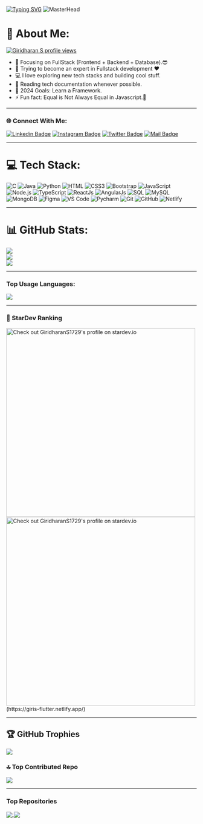 
[![Typing SVG](https://readme-typing-svg.demolab.com?font=Fira+Code&pause=1000&color=F75311&random=false&width=435&lines=Hello+There+,I'm+Giridharan+S)](https://git.io/typing-svg)
![MasterHead](https://www.wingstechsolutions.com/wp-content/uploads/2022/03/full-stack-development.gif)
<!-- ![](https://komarev.com/ghpvc/?username=GiridharanS1729&color=red) -->
# 💫 About Me:
[![Giridharan S profile views](https://u8views.com/api/v1/github/profiles/117799506/views/day-week-month-total-count.svg)](https://u8views.com/github/GiridharanS1729)

- 🔭 Focusing on FullStack (Frontend + Backend + Database).😎
- 🌱 Trying to become an expert in Fullstack development ❤
- 💻 I love exploring new tech stacks and building cool stuff.
- 📰 Reading tech documentation whenever possible.
- 🥅 2024 Goals: Learn a Framework.
- ⚡ Fun fact: Equal is Not Always Equal in Javascript.🤣

---

### 🌐 Connect With Me:

[![Linkedin Badge](https://img.shields.io/badge/LinkedIn-0077B5?style=for-the-badge&logo=linkedin&logoColor=white)](https://www.linkedin.com/in/giridharans1729/)
[![Instagram Badge](https://img.shields.io/badge/Instagram-E4405F?style=for-the-badge&logo=instagram&logoColor=white)](https://instagram.com/mr_unique.1729)
[![Twitter Badge](https://img.shields.io/badge/Twitter-1DA1F2?style=for-the-badge&logo=twitter&logoColor=white)](https://twitter.com/GiridharanS1729)
[![Mail Badge](https://img.shields.io/badge/Gmail-D14836?style=for-the-badge&logo=gmail&logoColor=white)](mailto:giridharans1729@gmail.com)

---

# 💻 Tech Stack:

![C](https://img.shields.io/badge/C-00C7B7?style=flat-square&logo=c&logoColor=black)
![Java](https://img.shields.io/badge/java-E34F26?style=flat-square&logo=java&logoColor=black)
![Python](https://img.shields.io/badge/Python-F7DF1E?style=flat-square&logo=python&logoColor=white)
![HTML](https://img.shields.io/badge/HTML5-E34F26?style=flat-square&logo=html5&logoColor=white)
![CSS3](https://img.shields.io/badge/CSS3-1572B6?style=flat-square&logo=css3&logoColor=white)
![Bootstrap](https://img.shields.io/badge/Bootstrap-563D7C?style=flat-square&logo=bootstrap&logoColor=white)
![JavaScript](https://img.shields.io/badge/JavaScript-E34F26?style=flat-square&logo=javascript&logoColor=black)
![Node.js](https://img.shields.io/badge/Node.js-43853D?style=flat-square&logo=node.js&logoColor=white)
![TypeScript](https://img.shields.io/badge/TypeScript-00C7B7?style=flat-square&logo=typescript&logoColor=white)
![ReactJs](https://img.shields.io/badge/React.js-0081CB?style=flat-square&logo=react&logoColor=61DAFB)
![AngularJs](https://img.shields.io/badge/Angular.js-0081CB?style=flat-square&logo=react&logoColor=DA61FB)
![SQL](https://img.shields.io/badge/SQL-005C84?style=flat-square&logo=sql&logoColor=white)
![MySQL](https://img.shields.io/badge/MySQL-00C7B7?style=flat-square&logo=mysql&logoColor=white)
![MongoDB](https://img.shields.io/badge/MongoDB-F7F7F7?style=flat-square&logo=mongodb&logoColor=49A248)
![Figma](https://img.shields.io/badge/Figma-f7f7f7?style=flastic&logo=Figma&logoColor=F24E1E)
![VS Code](https://img.shields.io/badge/VisualStudio-2C2B30?style=flastic&logo=VisualStudioCode&logoColor=007ACC)
![Pycharm](https://img.shields.io/badge/Pycharm-005C84?style=flastic&logo=pycharm&logoColor=007ACC)
![Git](https://img.shields.io/badge/Git-2C2B30?style=flastic&logo=git&logoColor=007ACC)
![GitHub](https://img.shields.io/badge/GitHub-2C2B30?style=flastic&logo=github&logoColor=F07ACC)
![Netlify](https://img.shields.io/badge/Netlify-00C7B7?style=flat-square&logo=netlify&logoColor=white)

---

# 📊 GitHub Stats:

![](https://github-readme-stats.vercel.app/api?username=GiridharanS1729&theme=highcontrast&hide_border=false&include_all_commits=true&count_private=false)<br/>
![](https://github-readme-streak-stats.herokuapp.com/?user=GiridharanS1729&theme=highcontrast&hide_border=false)<br/>
![](https://github-readme-stats.vercel.app/api/top-langs/?username=GiridharanS1729&theme=highcontrast&hide_border=false&include_all_commits=true&count_private=false&layout=compact)


---

### Top Usage Languages:

<img align="center" src="https://github-readme-stats.vercel.app/api/top-langs/?username=GiridharanS1729&layout=compact&theme=algolia&hide_border=true&&langs_count=20" />

---

### 🌟 StarDev Ranking

<a href="https://stardev.io/developers/GiridharanS1729">
<img alt="Check out GiridharanS1729's profile on stardev.io" width="500" src="https://stardev.io/developers/GiridharanS1729/badge/languages/locality.svg" />
<img alt="Check out GiridharanS1729's profile on stardev.io" width="500" src="https://stardev.io/developers/GiridharanS1729/badge/languages/country.svg" />
</a>
(https://giris-flutter.netlify.app/)

---
## 🏆 GitHub Trophies
![](https://github-profile-trophy.vercel.app/?username=GiridharanS1729&theme=radical&no-frame=false&no-bg=true&margin-w=4)

### 🔝 Top Contributed Repo
![](https://github-contributor-stats.vercel.app/api?username=GiridharanS1729&limit=5&theme=radical&combine_all_yearly_contributions=true)

---

### Top Repositories

<a href="https://github.com/GiridharanS1729/Portfolio">
  <img align="center" src="https://github-readme-stats.vercel.app/api/pin/?username=GiridharanS1729&repo=Portfolio&theme=algolia" />
</a>
<a href="https://github.com/GiridharanS1729/Express-Postgres-blog">
  <img align="center" src="https://github-readme-stats.vercel.app/api/pin/?username=GiridharanS1729&repo=Bmi_Calc &theme=algolia" />
</a>
